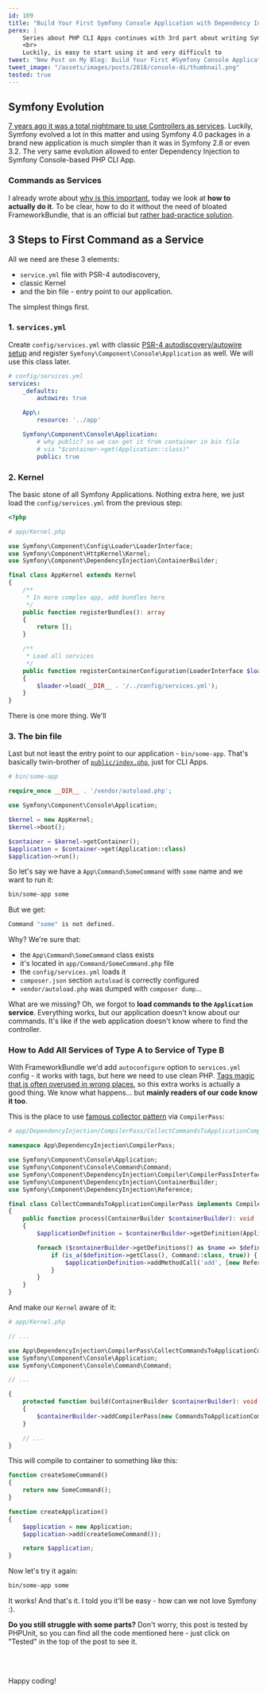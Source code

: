 ```yaml
---
id: 109
title: "Build Your First Symfony Console Application with Dependency Injection Under 4 Files"
perex: |
    Series about PHP CLI Apps continues with 3rd part about writing Symfony Console Application with Dependency Injection in the first place. Not last, not second, **but the first**.
    <br>
    Luckily, is easy to start using it and very difficult to
tweet: "New Post on My Blog: Build Your First #Symfony Console Application with Dependency Injection Under 4 Files #cli #php"
tweet_image: "/assets/images/posts/2018/console-di/thumbnail.png"
tested: true
---
```


## Symfony Evolution

[7 years ago it was a total nightmare to use Controllers as services](http://richardmiller.co.uk/2011/04/15/symfony2-controller-as-service/). Luckily, Symfony evolved a lot in this matter and using Symfony 4.0 packages in a brand new application is much simpler than it was in Symfony 2.8 or even 3.2. The very same evolution allowed to enter Dependency Injection to Symfony Console-based PHP CLI App.

### Commands as Services

I already wrote about [why is this important](/blog/2018/05/07/why-you-should-combine-symfony-console-and-dependency-injection/#3-symfony-console-meets-symfony-dependencyinjection), today we look at **how to actually do it**. To be clear, how to do it without the need of bloated FrameworkBundle, that is an official but [rather bad-practice solution](https://matthiasnoback.nl/2013/10/symfony2-console-commands-as-services-why/).

## 3 Steps to First Command as a Service

All we need are these 3 elements:

- `service.yml` file with PSR-4 autodiscovery,
- classic Kernel
- and the bin file - entry point to our application.

The simplest things first.

### 1. `services.yml`

Create `config/services.yml` with classic [PSR-4 autodiscovery/autowire setup](https://github.com/symfony/symfony/pull/21289#issue-101559374) and register `Symfony\Component\Console\Application` as well. We will use this class later.

```yaml
# config/services.yml
services:
    _defaults:
        autowire: true

    App\:
        resource: '../app'

    Symfony\Component\Console\Application:
        # why public? so we can get it from container in bin file
        # via "$container->get(Application::class)"
        public: true
```

### 2. Kernel

The basic stone of all Symfony Applications. Nothing extra here, we just load the `config/services.yml` from the previous step:

```php
<?php

# app/Kernel.php

use Symfony\Component\Config\Loader\LoaderInterface;
use Symfony\Component\HttpKernel\Kernel;
use Symfony\Component\DependencyInjection\ContainerBuilder;

final class AppKernel extends Kernel
{
    /**
     * In more complex app, add bundles here
     */
    public function registerBundles(): array
    {
        return [];
    }

    /**
     * Load all services
     */
    public function registerContainerConfiguration(LoaderInterface $loader): void
    {
        $loader->load(__DIR__ . '/../config/services.yml');
    }
}
```

There is one more thing. We'll

### 3. The bin file

Last but not least the entry point to our application - `bin/some-app`. That's basically twin-brother of [`public/index.php`](https://github.com/symfony/demo/blob/beb3aa8e988527f16ac50f792eede240fafbfdfc/public/index.php#L35-L39), just for CLI Apps.

```php
# bin/some-app

require_once __DIR__ . '/vendor/autoload.php';

use Symfony\Component\Console\Application;

$kernel = new AppKernel;
$kernel->boot();

$container = $kernel->getContainer();
$application = $container->get(Application::class)
$application->run();
```

So let's say we have a `App\Command\SomeCommand` with `some` name and we want to run it:

```bash
bin/some-app some
```

But we get:

```bash
Command "some" is not defined.
```

Why? We're sure that:

- the `App\Command\SomeCommand` class exists
- it's located in `app/Command/SomeCommand.php` file
- the `config/services.yml` loads it
- `composer.json` section `autoload` is correctly configured
- `vendor/autoload.php` was dumped with `composer dump`...

What are we missing? Oh, we forgot to **load commands to the `Application` service**. Everything works, but our application doesn't know about our commands. It's like if the web application doesn't know where to find the controller.

### How to Add All Services of Type A to Service of Type B

With FrameworkBundle we'd add `autoconfigure` option to `services.yml` config - it works with tags, but here we need to use clean PHP.
[Tags magic that is often overused in wrong places](/blog/2017/02/12/drop-all-service-tags-in-your-nette-and-symfony-applications/), so this extra works is actually a good thing. We know what happens... but **mainly readers of our code know it too**.

This is the place to use [famous collector pattern](/blog/2018/03/08/why-is-collector-pattern-so-awesome/#drop-that-expression-language-magic) via `CompilerPass`:

```php
# app/DependencyInjection/CompilerPass/CollectCommandsToApplicationCompilerPass.php

namespace App\DependencyInjection\CompilerPass;

use Symfony\Component\Console\Application;
use Symfony\Component\Console\Command\Command;
use Symfony\Component\DependencyInjection\Compiler\CompilerPassInterface;
use Symfony\Component\DependencyInjection\ContainerBuilder;
use Symfony\Component\DependencyInjection\Reference;

final class CollectCommandsToApplicationCompilerPass implements CompilerPassInterface
{
    public function process(ContainerBuilder $containerBuilder): void
    {
        $applicationDefinition = $containerBuilder->getDefinition(Application::class);

        foreach ($containerBuilder->getDefinitions() as $name => $definition) {
            if (is_a($definition->getClass(), Command::class, true)) {
                $applicationDefinition->addMethodCall('add', [new Reference($name)]);
            }
        }
    }
}
```

And make our `Kernel` aware of it:

```php
# app/Kernel.php

// ...

use App\DependencyInjection\CompilerPass\CollectCommandsToApplicationCompilerPass;
use Symfony\Component\Console\Application;
use Symfony\Component\Console\Command\Command;

// ...

{
    protected function build(ContainerBuilder $containerBuilder): void
    {
        $containerBuilder->addCompilerPass(new CommandsToApplicationCompilerPass);
    }

    // ...
}
```

This will compile to container to something like this:

```php
function createSomeCommand()
{
    return new SomeCommand();
}

function createApplication()
{
    $application = new Application;
    $application->add(createSomeCommand());

    return $application;
}
```

Now let's try it again:

```bash
bin/some-app some
```

It works! And that's it. I told you it'll be easy - how can we not love Symfony :).

**Do you still struggle with some parts?** Don't worry, this post is tested by PHPUnit, so you can find all the code mentioned here - just click on "Tested" in the top of the post to see it.

<br><br>

Happy coding!
